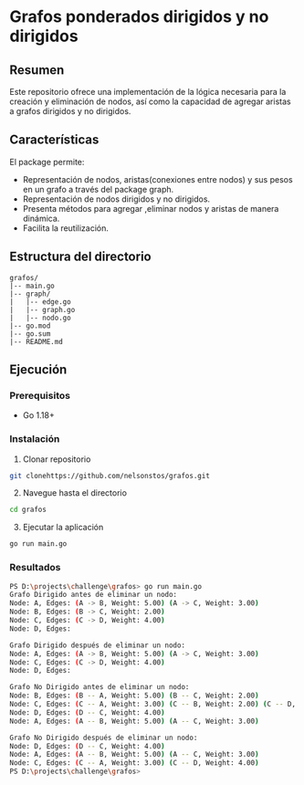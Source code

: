 # Grafos ponderados dirigidos y no dirigidos

## Resumen

Este repositorio ofrece una implementación de la lógica necesaria para la creación y eliminación de nodos, así como la capacidad de agregar aristas a grafos dirigidos y no dirigidos.

## Características 
El package permite: 
- Representación de nodos,  aristas(conexiones entre nodos) y sus pesos en un grafo a través del package graph.
- Representación de nodos dirigidos y no dirigidos.
- Presenta métodos para agregar ,eliminar nodos y aristas de manera dinámica.
- Facilita la reutilización.

## Estructura del directorio

```
grafos/
|-- main.go
|-- graph/
|   |-- edge.go
|   |-- graph.go
|   |-- nodo.go
|-- go.mod
|-- go.sum
|-- README.md
```

## Ejecución

### Prerequisitos

- Go 1.18+

### Instalación

1. Clonar repositorio

```bash
git clonehttps://github.com/nelsonstos/grafos.git
```

2. Navegue hasta el directorio

```bash
cd grafos
```

3. Ejecutar la aplicación

```bash
go run main.go
```

### Resultados
```bash
PS D:\projects\challenge\grafos> go run main.go                                              
Grafo Dirigido antes de eliminar un nodo:
Node: A, Edges: (A -> B, Weight: 5.00) (A -> C, Weight: 3.00)
Node: B, Edges: (B -> C, Weight: 2.00)
Node: C, Edges: (C -> D, Weight: 4.00)
Node: D, Edges:

Grafo Dirigido después de eliminar un nodo:
Node: A, Edges: (A -> B, Weight: 5.00) (A -> C, Weight: 3.00)
Node: C, Edges: (C -> D, Weight: 4.00)
Node: D, Edges:

Grafo No Dirigido antes de eliminar un nodo:
Node: B, Edges: (B -- A, Weight: 5.00) (B -- C, Weight: 2.00)
Node: C, Edges: (C -- A, Weight: 3.00) (C -- B, Weight: 2.00) (C -- D, Weight: 4.00)
Node: D, Edges: (D -- C, Weight: 4.00)
Node: A, Edges: (A -- B, Weight: 5.00) (A -- C, Weight: 3.00)

Grafo No Dirigido después de eliminar un nodo:
Node: D, Edges: (D -- C, Weight: 4.00)
Node: A, Edges: (A -- B, Weight: 5.00) (A -- C, Weight: 3.00)
Node: C, Edges: (C -- A, Weight: 3.00) (C -- D, Weight: 4.00)
PS D:\projects\challenge\grafos>
```